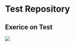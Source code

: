 # Test Repository
## Exerice on Test
<img src="https://interactive.wttw.com/sites/default/files/explore-chicago-from-the-air-hero_02.jpg">
